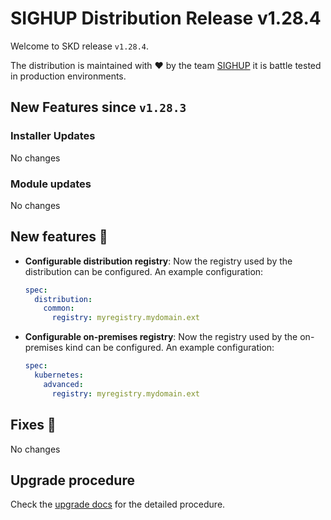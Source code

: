 # SIGHUP Distribution Release v1.28.4

Welcome to SKD release `v1.28.4`.

The distribution is maintained with ❤️ by the team [SIGHUP](https://sighup.io/) it is battle tested in production environments.

## New Features since `v1.28.3`

### Installer Updates

No changes

### Module updates

No changes

## New features 🌟

- **Configurable distribution registry**: Now the registry used by the distribution can be configured. An example configuration:

  ```yaml
  spec:
    distribution:
      common:
        registry: myregistry.mydomain.ext
  ```

- **Configurable on-premises registry**: Now the registry used by the on-premises kind can be configured. An example configuration:

  ```yaml
  spec:
    kubernetes:
      advanced:
        registry: myregistry.mydomain.ext
  ```

## Fixes 🐞

No changes

## Upgrade procedure

Check the [upgrade docs](https://docs.kubernetesfury.com/docs/installation/upgrades) for the detailed procedure.